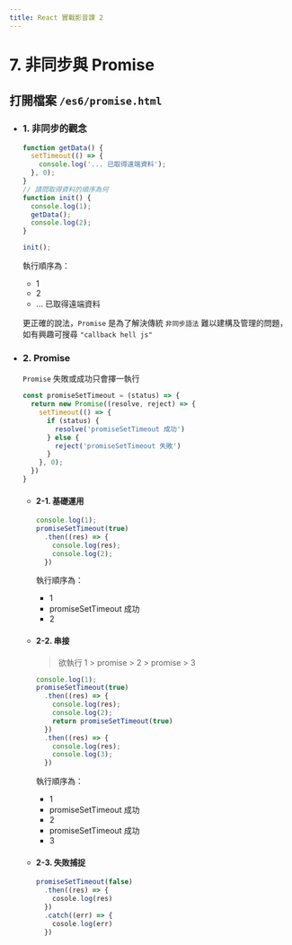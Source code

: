 ```yaml
---
title: React 實戰影音課 2
---
```


# 7. 非同步與 Promise
## 打開檔案 `/es6/promise.html`
  - ### 1. 非同步的觀念
    ```ts
    function getData() {
      setTimeout(() => {
        console.log('... 已取得遠端資料');
      }, 0);
    }
    // 請問取得資料的順序為何
    function init() {
      console.log(1);
      getData();
      console.log(2);
    }

    init();
    ```
    執行順序為：
    - 1
    - 2
    - ... 已取得遠端資料

    更正確的說法，`Promise` 是為了解決傳統 `非同步語法` 難以建構及管理的問題，如有興趣可搜尋 `"callback hell js"`

  
  - ### 2. Promise
    `Promise` 失敗或成功只會擇一執行
    ```ts
    const promiseSetTimeout = (status) => {
      return new Promise((resolve, reject) => {
        setTimeout(() => {
          if (status) {
            resolve('promiseSetTimeout 成功')
          } else {
            reject('promiseSetTimeout 失敗')
          }
        }, 0);
      })
    }
    ```

    - #### 2-1. 基礎運用
      ```ts
      console.log(1);
      promiseSetTimeout(true)
        .then((res) => {
          console.log(res);
          console.log(2);
        })
      ```

      執行順序為：
      - 1
      - promiseSetTimeout 成功
      - 2

    - #### 2-2. 串接
      > 欲執行 1 > promise > 2 > promise > 3
      ```ts
      console.log(1);
      promiseSetTimeout(true)
        .then((res) => {
          console.log(res);
          console.log(2);
          return promiseSetTimeout(true)
        })
        .then((res) => {
          console.log(res);
          console.log(3);
        })
      ```

      執行順序為：
      - 1
      - promiseSetTimeout 成功
      - 2
      - promiseSetTimeout 成功
      - 3

    - #### 2-3. 失敗捕捉
      ```ts
      promiseSetTimeout(false)
        .then((res) => {
          cosole.log(res)
        })
        .catch((err) => {
          cosole.log(err)
        })
      ```